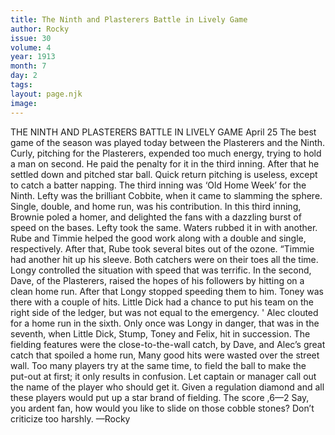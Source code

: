 ```yaml
---
title: The Ninth and Plasterers Battle in Lively Game
author: Rocky
issue: 30
volume: 4
year: 1913
month: 7
day: 2
tags:
layout: page.njk
image:
---
```

THE NINTH AND PLASTERERS BATTLE IN LIVELY GAME    April 25    The best game of the season was played today between the Plasterers and the Ninth. Curly, pitching for the Plasterers, expended too much energy, trying to hold a man on second. He paid the penalty for it in the third inning. After that he settled down and pitched star ball. Quick return pitching is useless, except to catch a batter napping. The third inning was ‘Old Home Week’ for the Ninth. Lefty was the brilliant Cobbite, when it came to slamming the sphere. Single, double, and home run, was his contribution. In this third inning, Brownie poled a homer, and delighted the fans with a dazzling burst of speed on the bases. Lefty took the same. Waters rubbed it in with another. Rube and Timmie helped the good work along with a double and single, respectively. After that, Rube took several bites out of the ozone. “Timmie had another hit up his sleeve. Both catchers were on their toes all the time. Longy controlled the situation with speed that was terrific. In the second, Dave, of the Plasterers, raised the hopes of his followers by hitting on a clean home run. After that Longy stopped speeding them to him. Toney was there with a couple of hits. Little Dick had a chance to put his team on the right side of the ledger, but was not equal to the emergency. ' Alec clouted for a home run in the sixth. Only once was Longy in danger, that was in the seventh, when Little Dick, Stump, Toney and Felix, hit in succession. The fielding features were the close-to-the-wall catch, by Dave, and Alec’s great catch that spoiled a home run, Many good hits were wasted over the street wall. Too many players try at the same time, to field the ball to make the put-out at first; it only results in confusion. Let captain or manager call out the name of the player who should get it. Given a regulation diamond and all these players would put up a star brand of fielding. The score ,6—2 Say, you ardent fan, how would you like to slide on those cobble stones? Don’t criticize too harshly. —Rocky      

